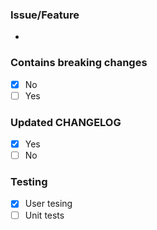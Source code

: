 ### Issue/Feature

-

### Contains breaking changes

- [x] No
- [ ] Yes

### Updated CHANGELOG

- [x] Yes
- [ ] No

### Testing

- [x] User tesing
- [ ] Unit tests
